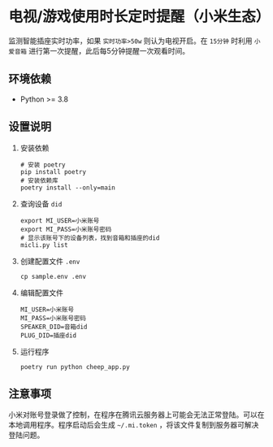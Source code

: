 # 电视/游戏使用时长定时提醒（小米生态）

监测智能插座实时功率，如果 `实时功率>50w` 则认为电视开启。在 `15分钟` 时利用 `小爱音箱` 进行第一次提醒，此后每5分钟提醒一次观看时间。

## 环境依赖

- Python >= 3.8

## 设置说明

1. 安装依赖
    ```shell
    # 安装 poetry
    pip install poetry
    # 安装依赖库
    poetry install --only=main
    ```
2. 查询设备 `did`
    ```shell
    export MI_USER=小米账号
    export MI_PASS=小米账号密码
    # 显示该账号下的设备列表，找到音箱和插座的did
    micli.py list
    ```
3. 创建配置文件 `.env`
    ```shell
    cp sample.env .env
    ```
4. 编辑配置文件
    ```shell
    MI_USER=小米账号
    MI_PASS=小米账号密码
    SPEAKER_DID=音箱did
    PLUG_DID=插座did
    ```
5. 运行程序
    ```shell
    poetry run python cheep_app.py
    ```

## 注意事项

小米对账号登录做了控制，在程序在腾讯云服务器上可能会无法正常登陆。可以在本地调用程序。程序启动后会生成 `~/.mi.token` ，将该文件复制到服务器可解决登陆问题。

